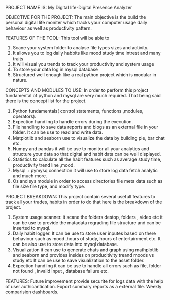 PROJECT NAME IS:
My Digital life-Digital Presence Analyzer

OBJECTIVE FOR THE PROJECT:
The main objective is the build the personal digital life moniter  which tracks your computer usage daily behaviour as well as productivity pattern.

FEATURES OF THE TOOL:
This tool will be able to 
1)	Scane your system folder to analyse file types sizes and activity.
2)	It allows you to log daily habbits like mood study time intrest and many traits
3)	It will visual you trends to track your productivity and system usage
4)	To store your data log in mysql database
5)	Structured well enough like a real python project which is modular in nature.


CONCEPTS AND MODULES TO USE:
In order to perform this project fundamental of python and mysql are very much required. That being said there is the concept list for the project.
1)	Python fundamentals( control statements, functions ,modules, operators).
2)	Expection handling to handle errors during the execution.
3)	File handling to save data reports and blogs as an external file in your folder. It can be use to read and write data.
4)	Matplotlib and seaborn use to visualize the data by building pie, bar chat etc.
5)	Numpy and pandas it will be use to monitor all your analytics and structure your data so that digital and habit data can be well displayed. 
6)	Statistics to calculate all the habit features such as average study time, productivity trend line ,mood.
7)	Mysql + pymysq connection it will use to store log data fetch analytic and much more.
8)	Os and sys module in order to access directories file meta data such as file size file type, and modify type.

PROJECT BREAKDOWN:
This project contain several usefull features to track all your trades, habits in order to do that here is the breakdown of the project.
1)	System usage scanner. it scane the folders destop, folders , video etc it can be use to provide the matadata regrading file structure and can be inserted to  mysql.
2)	Daily habit logger.
It can be use to store user inputes based on there behaviour such as mood ,hours of study, hours of entertainment etc.
It can be also use to store data into mysql database.
3)	Visualization it can use to generate chats and graph using mathplotlib and seaborn and provides insides on producitivity treand moods vs study etc 
It can be use to save visualization to the asset folder.
4)	Expection handling it can be use to handle all errors such as file, folder not found , invalid input , database failure etc.

FEATURES:
Future improvement provide securite for logs data with the help of user authicantication. 
Export summary reports as a external file. 
Weekly comparision dashboards.
